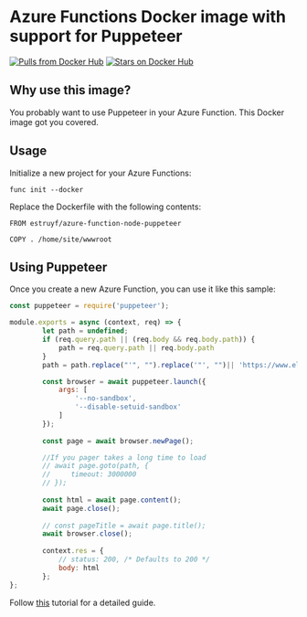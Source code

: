 # Azure Functions Docker image with support for Puppeteer

[![Pulls from Docker Hub](https://img.shields.io/docker/pulls/estruyf/azure-function-node-puppeteer.svg)](https://hub.docker.com/r/estruyf/azure-function-node-puppeteer) [![Stars on Docker Hub](https://img.shields.io/docker/stars/estruyf/azure-function-node-puppeteer.svg)](https://hub.docker.com/r/estruyf/azure-function-node-puppeteer)

## Why use this image?

You probably want to use Puppeteer in your Azure Function. This Docker image got you covered.

## Usage

Initialize a new project for your Azure Functions:

```
func init --docker
```

Replace the Dockerfile with the following contents:

```
FROM estruyf/azure-function-node-puppeteer

COPY . /home/site/wwwroot
```

## Using Puppeteer

Once you create a new Azure Function, you can use it like this sample:

```js
const puppeteer = require('puppeteer');

module.exports = async (context, req) => {    
        let path = undefined;
        if (req.query.path || (req.body && req.body.path)) {
            path = req.query.path || req.body.path
        }
        path = path.replace("'", "").replace('"', "")|| 'https://www.eliostruyf.com';

        const browser = await puppeteer.launch({
            args: [
                '--no-sandbox',
                '--disable-setuid-sandbox'
            ]
        });
    
        const page = await browser.newPage();

        //If you pager takes a long time to load
        // await page.goto(path, {
        //     timeout: 3000000
        // });
    
        const html = await page.content();
        await page.close();
    
        // const pageTitle = await page.title();
        await browser.close();
    
        context.res = {
            // status: 200, /* Defaults to 200 */
            body: html
        };
};
```

Follow [this](https://docs.microsoft.com/en-us/azure/azure-functions/functions-create-function-linux-custom-image) tutorial for a detailed guide.